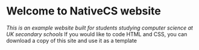 # Welcome to NativeCS website
_This is an example website built for students studying computer science at UK secondary schools_
If you would like to code HTML and CSS, you can download a copy of this site and use it as a template
